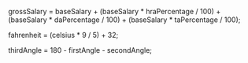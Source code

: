  
 
 grossSalary = baseSalary + (baseSalary * hraPercentage / 100) + (baseSalary * daPercentage / 100) + (baseSalary * taPercentage / 100);

 fahrenheit = (celsius * 9 / 5) + 32;


   thirdAngle = 180 - firstAngle - secondAngle;